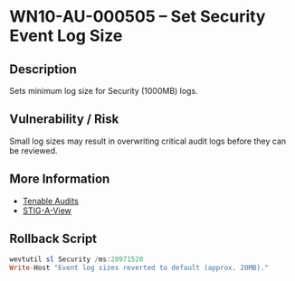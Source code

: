 # WN10-AU-000505 – Set Security Event Log Size

## Description
Sets minimum log size for Security (1000MB) logs.

## Vulnerability / Risk
Small log sizes may result in overwriting critical audit logs before they can be reviewed.

## More Information
- [Tenable Audits](https://www.tenable.com/audits/items/DISA_STIG_Microsoft_Windows_10_v3r4.audit:c2999e1709d775c009798edd153f680b)
- [STIG-A-View](https://stigaview.com/products/win10/v3r1/WN10-AU-000505/)

## Rollback Script

```powershell
wevtutil sl Security /ms:20971520
Write-Host "Event log sizes reverted to default (approx. 20MB)."

```
